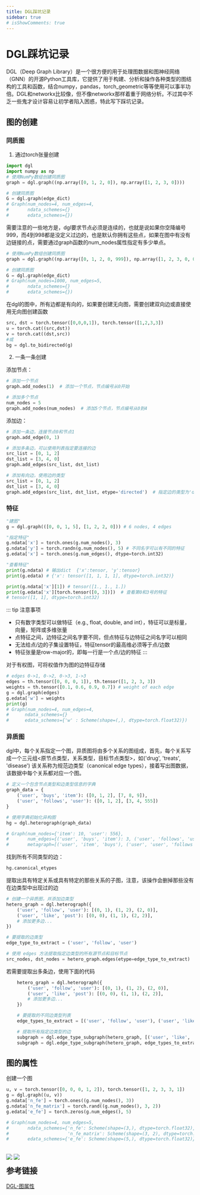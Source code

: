 ```yaml
---
title: DGL踩坑记录
sidebar: true
# isShowComments: true
---
```


# DGL踩坑记录

<ClientOnly>
<title-pv/>
</ClientOnly>

DGL（Deep Graph Library）是一个很方便的用于处理图数据和图神经网络（GNN）的开源Python工具库，它提供了用于构建、分析和操作各种类型的图结构的工具和函数，结合numpy，pandas，torch_geometric等等使用可以事半功倍。DGL和networkx比较像，但不像networkx那样着重于网络分析。不过其中不乏一些鬼才设计容易让初学者陷入困惑，特此写下踩坑记录。

## 图的创建
### 同质图

1. 通过torch张量创建

```python
import dgl
import numpy as np
# 使用NumPy数组创建同质图
graph = dgl.graph((np.array([0, 1, 2, 0]), np.array([1, 2, 3, 0])))

# 创建同质图
G = dgl.graph(edge_dict)
# Graph(num_nodes=4, num_edges=4,
#       ndata_schemes={}
#       edata_schemes={})

```

需要注意的一些地方是，dgl要求节点必须是连续的，也就是说如果你空降编号999，而4到998都是没定义过边的，也是默认你拥有这些点，如果在图中有没有边链接的点，需要通过graph函数的num_nodes属性指定有多少单点。

```python
# 使用NumPy数组创建同质图
graph = dgl.graph((np.array([0, 1, 2, 0, 999]), np.array([1, 2, 3, 0, 0])))

# 创建同质图
G = dgl.graph(edge_dict)
# Graph(num_nodes=1000, num_edges=5,
#       ndata_schemes={}
#       edata_schemes={})
```

在dgl的图中，所有边都是有向的，如果要创建无向图，需要创建双向边或直接使用无向图创建函数

```python
src, dst = torch.tensor([0,0,0,1]), torch.tensor([1,2,3,3])
u = torch.cat((src,dst))
v = torch.cat((dst,src))
#或
bg = dgl.to_bidirected(g)
```

2. 一条一条创建

添加节点：
```python
# 添加一个节点
graph.add_nodes(1)  # 添加一个节点，节点编号从0开始

# 添加多个节点
num_nodes = 5
graph.add_nodes(num_nodes)  # 添加5个节点，节点编号从0到4
```

添加边：
```python
# 添加一条边，连接节点0和节点1
graph.add_edge(0, 1)

# 添加多条边，可以使用列表指定要连接的边
src_list = [0, 1, 2]
dst_list = [3, 4, 0]
graph.add_edges(src_list, dst_list)

# 添加有向边，使用边的类型
src_list = [0, 1, 2]
dst_list = [3, 4, 0]
graph.add_edges(src_list, dst_list, etype='directed')  # 指定边的类型为'directed'
```
### 特征

```python
"建图"
g = dgl.graph(([0, 0, 1, 5], [1, 2, 2, 0])) # 6 nodes, 4 edges

"指定特征"
g.ndata['x'] = torch.ones(g.num_nodes(), 3)
g.ndata['y'] = torch.randn(g.num_nodes(), 5) # 不同名字可以有不同的特征
g.edata['x'] = torch.ones(g.num_edges(), dtype=torch.int32)

"查看特征"
print(g.ndata) # 输出dict  {'x':tensor, 'y':tensor}
print(g.edata) # {'x': tensor([1, 1, 1, 1], dtype=torch.int32)}

print(g.ndata['x'][1]) # tensor([1., 1., 1.])
print(g.edata['x'][torch.tensor([0, 3])])  # 查看第0和3号的特征
# tensor([1, 1], dtype=torch.int32)
```

::: tip 注意事项
* 只有数字类型可以做特征（e.g., float, double, and int），特征可以是标量，向量，矩阵或多维张量
* 点特征之间，边特征之间名字要不同，但点特征与边特征之间名字可以相同
* 无法给点/边的子集设置特征，特征tensor的最高维必须等于点/边数
* 特征张量是row-major的，即每一行是一个点/边的特征
:::

对于有权图，可将权值作为图的边特征存储
```python
# edges 0->1, 0->2, 0->3, 1->3
edges = th.tensor([0, 0, 0, 1]), th.tensor([1, 2, 3, 3])
weights = th.tensor([0.1, 0.6, 0.9, 0.7]) # weight of each edge
g = dgl.graph(edges)
g.edata['w'] = weights
print(g)
# Graph(num_nodes=4, num_edges=4,
#      ndata_schemes={}
#      edata_schemes={'w' : Scheme(shape=(,), dtype=torch.float32)})
```


### 异质图

dgl中，每个关系指定一个图，异质图将由多个关系的图组成，首先，每个关系写成一个三元组<原节点类型，关系类型，目标节点类型>，如('drug', 'treats', 'disease')
该关系称为规范边类型（canonical edge types），接着写出图数据，该数据中每个关系都对应一个图。
```python
# 定义一个包含节点类型和边类型信息的字典
graph_data = {
    ('user', 'buys', 'item'): ([0, 1, 2], [7, 8, 9]),
    ('user', 'follows', 'user'): ([0, 1, 2], [3, 4, 555])
}

# 使用字典初始化异构图
hg = dgl.heterograph(graph_data)

# Graph(num_nodes={'item': 10, 'user': 556},
#       num_edges={('user', 'buys', 'item'): 3, ('user', 'follows', 'user'): 3},
#       metagraph=[('user', 'item', 'buys'), ('user', 'user', 'follows')])

```
找到所有不同类型的边：
```python
hg.canonical_etypes
```


提取出具有特定关系或具有特定的那些关系的子图，注意，该操作会删掉那些没有在边类型中出现过的边

```python
# 创建一个异质图，并添加边类型
hetero_graph = dgl.heterograph({
    ('user', 'follow', 'user'): [(0, 1), (1, 2), (2, 0)],
    ('user', 'like', 'post'): [(0, 0), (1, 1), (2, 2)],
    # 添加更多边...
})

# 要提取的边类型
edge_type_to_extract = ('user', 'follow', 'user')

# 使用 edges 方法提取指定边类型的所有源节点和目标节点
src_nodes, dst_nodes = hetero_graph.edges(etype=edge_type_to_extract)
```

若需要提取出多条边，使用下面的代码
```python
    hetero_graph = dgl.heterograph({
        ('user', 'follow', 'user'): [(0, 1), (1, 2), (2, 0)],
        ('user', 'like', 'post'): [(0, 0), (1, 1), (2, 2)],
        # 添加更多边...
    })

    # 要提取的不同边类型列表
    edge_types_to_extract = [('user', 'follow', 'user'), ('user', 'like', 'post')]

    # 提取所有指定边类型的边
    subgraph = dgl.edge_type_subgraph(hetero_graph, [('user', 'like', 'post')])
    subgraph = dgl.edge_type_subgraph(hetero_graph, edge_types_to_extract)
```


## 图的属性

创建一个图

```python
u, v = torch.tensor([0, 0, 0, 1, 2]), torch.tensor([1, 2, 3, 3, 1])
g = dgl.graph((u, v))
g.ndata['n_fe'] = torch.ones((g.num_nodes(), 3))
g.ndata['n_fe_matrix'] = torch.rand((g.num_nodes(), 3, 2))
g.edata['e_fe'] = torch.zeros(g.num_edges(), 5)

# Graph(num_nodes=4, num_edges=5,
#       ndata_schemes={'n_fe': Scheme(shape=(3,), dtype=torch.float32),
#                      'n_fe_matrix': Scheme(shape=(3, 2), dtype=torch.float32)}
#       edata_schemes={'e_fe': Scheme(shape=(5,), dtype=torch.float32)})

```

<img src="/img/dgl_1.png" style="margin-bottom: -20px;">

<img src="/img/dgl_2.png" style="margin-bottom: -20px;">

## 参考链接

[DGL-图属性](https://blog.csdn.net/Iam_Human/article/details/108398115)

<ClientOnly>
  <leave/>
</ClientOnly/>